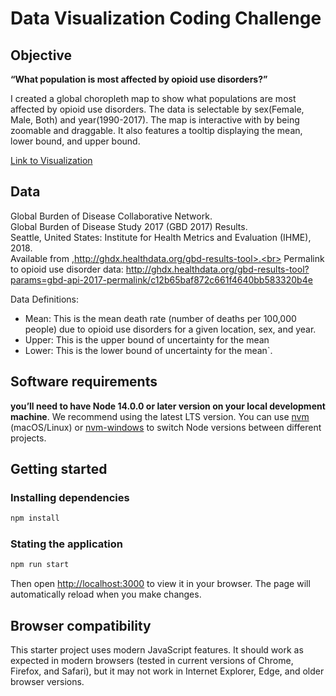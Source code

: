 # Data Visualization Coding Challenge

## Objective

**“What population is most affected by opioid use disorders?”**

I created a global choropleth map to show what populations are most affected by opioid use disorders. The data is selectable by sex(Female, Male, Both) and year(1990-2017). The map is interactive with by being zoomable and draggable. It also features a tooltip displaying the mean, lower bound, and upper bound.

[Link to Visualization](https://musical-baklava-6dff82.netlify.app/)

## Data

Global Burden of Disease Collaborative Network.<br>
Global Burden of Disease Study 2017 (GBD 2017) Results.<br>
Seattle, United States: Institute for Health Metrics and Evaluation (IHME), 2018.<br>
Available from ,http://ghdx.healthdata.org/gbd-results-tool>.<br>
Permalink to opioid use disorder data: <http://ghdx.healthdata.org/gbd-results-tool?params=gbd-api-2017-permalink/c12b65baf872c661f4640bb583320b4e>

Data Definitions:

- Mean: This is the mean death rate (number of deaths per 100,000 people) due to opioid use disorders for a given location, sex, and year.
- Upper: This is the upper bound of uncertainty for the mean
- Lower: This is the lower bound of uncertainty for the mean`.

## Software requirements

**you’ll need to have Node 14.0.0 or later version on your local development machine**.
We recommend using the latest LTS version. You can use [nvm](https://github.com/creationix/nvm#installation) (macOS/Linux) or [nvm-windows](https://github.com/coreybutler/nvm-windows#node-version-manager-nvm-for-windows) to switch Node versions between different projects.

## Getting started

### Installing dependencies

```bash
npm install
```

### Stating the application

```bash
npm run start
```

Then open [http://localhost:3000](http://localhost:3000) to view it in your browser.
The page will automatically reload when you make changes.

## Browser compatibility

This starter project uses modern JavaScript features. It should work as expected in modern browsers (tested in current versions of Chrome, Firefox, and Safari), but it may not work in Internet Explorer, Edge, and older browser versions.
